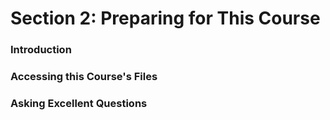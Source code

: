# Section 2: Preparing for This Course

### Introduction

### Accessing this Course's Files

### Asking Excellent Questions
